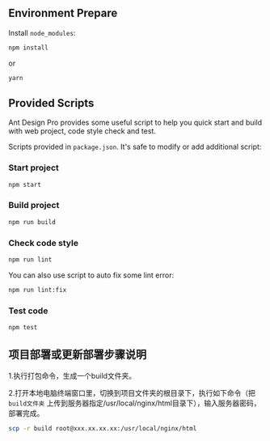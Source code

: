 ## Environment Prepare

Install `node_modules`:

```bash
npm install
```

or

```bash
yarn
```

## Provided Scripts

Ant Design Pro provides some useful script to help you quick start and build with web project, code style check and test.

Scripts provided in `package.json`. It's safe to modify or add additional script:

### Start project

```bash
npm start
```

### Build project

```bash
npm run build
```

### Check code style

```bash
npm run lint
```

You can also use script to auto fix some lint error:

```bash
npm run lint:fix
```

### Test code

```bash
npm test
```

## 项目部署或更新部署步骤说明

1.执行打包命令，生成一个build文件夹。

2.打开本地电脑终端窗口里，切换到项目文件夹的根目录下，执行如下命令（把`build文件夹` 上传到服务器指定/usr/local/nginx/html目录下），输入服务器密码，部署完成。

```bash
scp -r build root@xxx.xx.xx.xx:/usr/local/nginx/html
```
